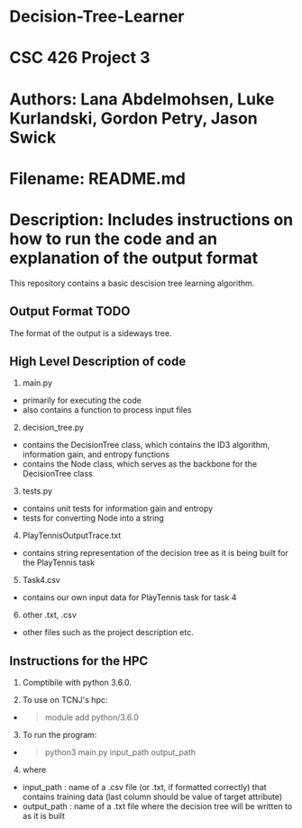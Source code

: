 # Decision-Tree-Learner
# CSC 426 Project 3
# Authors: Lana Abdelmohsen, Luke Kurlandski, Gordon Petry, Jason Swick
# Filename: README.md
# Description: Includes instructions on how to run the code and an explanation of the output format
This repository contains a basic descision tree learning algorithm.
## Output Format **TODO**
The format of the output is a sideways tree.

## High Level Description of code
1. main.py 
- primarily for executing the code
- also contains a function to process input files
2. decision_tree.py 
- contains the DecisionTree class, which contains the ID3 algorithm, information gain, and entropy functions
- contains the Node class, which serves as the backbone for the DecisionTree class
3. tests.py
- contains unit tests for information gain and entropy
- tests for converting Node into a string
4. PlayTennisOutputTrace.txt
- contains string representation of the decision tree as it is being built for the PlayTennis task
5. Task4.csv
- contains our own input data for PlayTennis task for task 4
6. other .txt, .csv
- other files such as the project description etc.


## Instructions for the HPC 
1. Comptibile with python 3.6.0. 

2. To use on TCNJ's hpc:
- > module add python/3.6.0

3. To run the program:
- > python3 main.py input_path output_path

4. where
- input_path : name of a .csv file (or .txt, if formatted correctly) that contains training data (last column should be value of target attribute)
- output_path : name of a .txt file where the decision tree will be written to as it is built
